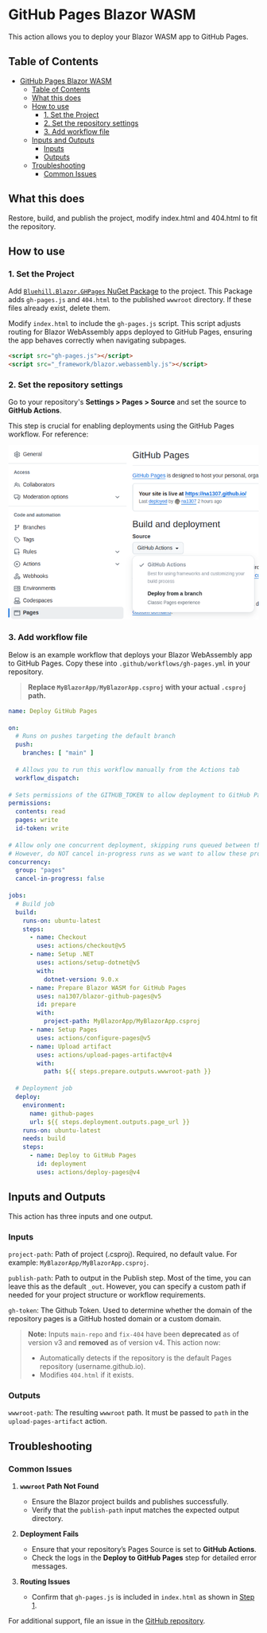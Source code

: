 # GitHub Pages Blazor WASM

This action allows you to deploy your Blazor WASM app to GitHub Pages.

## Table of Contents
- [GitHub Pages Blazor WASM](#github-pages-blazor-wasm)
  - [Table of Contents](#table-of-contents)
  - [What this does](#what-this-does)
  - [How to use](#how-to-use)
    - [1. Set the Project](#1-set-the-project)
    - [2. Set the repository settings](#2-set-the-repository-settings)
    - [3. Add workflow file](#3-add-workflow-file)
  - [Inputs and Outputs](#inputs-and-outputs)
    - [Inputs](#inputs)
    - [Outputs](#outputs)
  - [Troubleshooting](#troubleshooting)
    - [Common Issues](#common-issues)

## What this does

Restore, build, and publish the project, modify index.html and 404.html to fit the repository.

## How to use

### 1. Set the Project

Add [`Bluehill.Blazor.GHPages` NuGet Package](https://www.nuget.org/packages/Bluehill.Blazor.GHPages/) to the project.
This Package adds `gh-pages.js` and `404.html` to the published `wwwroot` directory. If these files already exist,
delete them.

Modify `index.html` to include the `gh-pages.js` script. This script adjusts routing for Blazor WebAssembly apps
deployed to GitHub Pages, ensuring the app behaves correctly when navigating subpages.

```html
<script src="gh-pages.js"></script>
<script src="_framework/blazor.webassembly.js"></script>
```

### 2. Set the repository settings

Go to your repository's **Settings > Pages > Source** and set the source to **GitHub Actions**.

This step is crucial for enabling deployments using the GitHub Pages workflow. For reference:

![image1](./image1.png)

### 3. Add workflow file

Below is an example workflow that deploys your Blazor WebAssembly app to GitHub Pages. Copy these into
`.github/workflows/gh-pages.yml` in your repository.

> **Replace `MyBlazorApp/MyBlazorApp.csproj` with your actual `.csproj` path.**

```yml
name: Deploy GitHub Pages

on:
  # Runs on pushes targeting the default branch
  push:
    branches: [ "main" ]

  # Allows you to run this workflow manually from the Actions tab
  workflow_dispatch:

# Sets permissions of the GITHUB_TOKEN to allow deployment to GitHub Pages
permissions:
  contents: read
  pages: write
  id-token: write

# Allow only one concurrent deployment, skipping runs queued between the run in-progress and latest queued.
# However, do NOT cancel in-progress runs as we want to allow these production deployments to complete.
concurrency:
  group: "pages"
  cancel-in-progress: false

jobs:
  # Build job
  build:
    runs-on: ubuntu-latest
    steps:
      - name: Checkout
        uses: actions/checkout@v5
      - name: Setup .NET
        uses: actions/setup-dotnet@v5
        with:
          dotnet-version: 9.0.x
      - name: Prepare Blazor WASM for GitHub Pages
        uses: na1307/blazor-github-pages@v5
        id: prepare
        with:
          project-path: MyBlazorApp/MyBlazorApp.csproj
      - name: Setup Pages
        uses: actions/configure-pages@v5
      - name: Upload artifact
        uses: actions/upload-pages-artifact@v4
        with:
          path: ${{ steps.prepare.outputs.wwwroot-path }}

  # Deployment job
  deploy:
    environment:
      name: github-pages
      url: ${{ steps.deployment.outputs.page_url }}
    runs-on: ubuntu-latest
    needs: build
    steps:
      - name: Deploy to GitHub Pages
        id: deployment
        uses: actions/deploy-pages@v4
```

## Inputs and Outputs

This action has three inputs and one output.

### Inputs

`project-path`: Path of project (.csproj). Required, no default value. For example: `MyBlazorApp/MyBlazorApp.csproj`.

`publish-path`: Path to output in the Publish step. Most of the time, you can leave this as the default `_out`. However,
you can specify a custom path if needed for your project structure or workflow requirements.

`gh-token`: The Github Token. Used to determine whether the domain of the repository pages is a GitHub hosted domain or
a custom domain.

> **Note:** Inputs `main-repo` and `fix-404` have been **deprecated** as of version v3 and **removed** as of version v4.
> This action now:
> - Automatically detects if the repository is the default Pages repository (username.github.io).
> - Modifies `404.html` if it exists.

### Outputs

`wwwroot-path`: The resulting `wwwroot` path. It must be passed to `path` in the `upload-pages-artifact` action.

## Troubleshooting

### Common Issues

1. **`wwwroot` Path Not Found**
    - Ensure the Blazor project builds and publishes successfully.
    - Verify that the `publish-path` input matches the expected output directory.

2. **Deployment Fails**
    - Ensure that your repository’s Pages Source is set to **GitHub Actions**.
    - Check the logs in the **Deploy to GitHub Pages** step for detailed error messages.

3. **Routing Issues**
    - Confirm that `gh-pages.js` is included in `index.html` as shown in [Step 1](#1-set-the-project).

For additional support, file an issue in the [GitHub repository](https://github.com/na1307/blazor-github-pages).
